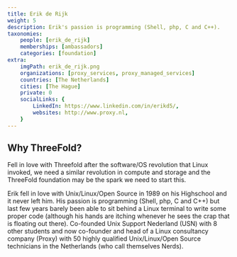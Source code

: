 ```yaml
---
title: Erik de Rijk
weight: 5
description: Erik's passion is programming (Shell, php, C and C++).
taxonomies:
    people: [erik_de_rijk]
    memberships: [ambassadors]
    categories: [foundation]
extra:
    imgPath: erik_de_rijk.png
    organizations: [proxy_services, proxy_managed_services]
    countries: [The Netherlands]
    cities: [The Hague]
    private: 0
    socialLinks: {
        LinkedIn: https://www.linkedin.com/in/erikd5/,
        websites: http://www.proxy.nl,
    }
---
```


## Why ThreeFold?

Fell in love with Threefold after the software/OS revolution that Linux invoked, we need a similar revolution in compute and storage and the ThreeFold foundation may be the spark we need to start this.

Erik fell in love with Unix/Linux/Open Source in 1989 on his Highschool and it never left him. His passion is programming (Shell, php, C and C++) but last few years barely been able to sit behind a Linux terminal to write some proper code (although his hands are itching whenever he sees the crap that is floating out there). Co-founded Unix Support Nederland (USN) with 8 other students and now co-founder and head of a Linux consultancy company (Proxy) with 50 highly qualified Unix/Linux/Open Source technicians in the Netherlands (who call themselves Nerds). 
